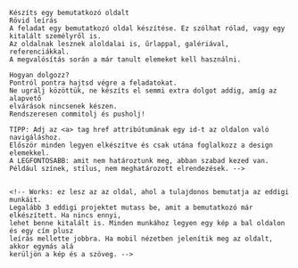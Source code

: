    Készíts egy bemutatkozó oldalt
    Rövid leírás
    A feladat egy bemutatkozó oldal készítése. Ez szólhat rólad, vagy egy kitalált személyről is.
    Az oldalnak lesznek aloldalai is, űrlappal, galériával, referenciákkal.
    A megvalósítás során a már tanult elemeket kell használni.

    Hogyan dolgozz?
    Pontról pontra hajtsd végre a feladatokat.
    Ne ugrálj közöttük, ne készíts el semmi extra dolgot addig, amíg az alapvető
    elvárások nincsenek készen.
    Rendszeresen commitolj és pusholj!

    TIPP: Adj az <a> tag href attribútumának egy id-t az oldalon való navigáláshoz.
    Először minden legyen elkészítve és csak utána foglalkozz a design elemekkel.
    A LEGFONTOSABB: amit nem határoztunk meg, abban szabad kezed van.
    Például színek, stílus, nem meghatározott elrendezések. -->


    <!-- Works: ez lesz az az oldal, ahol a tulajdonos bemutatja az eddigi munkáit.
    Legalább 3 eddigi projektet mutass be, amit a bemutatkozó már elkészített. Ha nincs ennyi,
    lehet benne kitalált is. Minden munkához legyen egy kép a bal oldalon és egy cím plusz
    leírás mellette jobbra. Ha mobil nézetben jelenítik meg az oldalt, akkor egymás alá
    kerüljön a kép és a szöveg. -->
